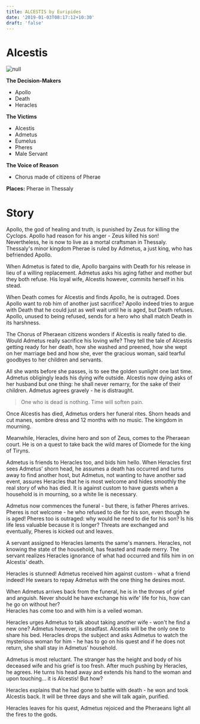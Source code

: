 ```yaml
---
title: ALCESTIS by Euripides
date: '2019-01-03T08:17:12+10:30'
draft: 'false'
---
```

# Alcestis

![null](/images/uploads/221.jpg)

**The Decision-Makers**

* Apollo
* Death
* Heracles

**The Victims**

* Alcestis
* Admetus
* Eumelus
* Pheres
* Male Servant

**The Voice of Reason**

* Chorus made of citizens of Pherae

**Places:** Pherae in Thessaly

# Story

Apollo, the god of healing and truth, is punished by Zeus for killing the Cyclops. Apollo had reason for his anger - Zeus killed his son! Nevertheless, he is now to live as a mortal craftsman in Thessaly. Thessaly's minor kingdom Pherae is ruled by Admetus, a just king, who has befriended Apollo.

When Admetus is fated to die, Apollo bargains with Death for his release in lieu of a willing replacement. Admetus asks his aging father and mother but they both refuse. His loyal wife, Alcestis however, commits herself in his stead.

When Death comes for Alcestis and finds Apollo, he is outraged. Does Apollo want to rob him of another just sacrifice? Apollo indeed tries to argue with Death that he could just as well wait until he is aged, but Death refuses. Apollo, unused to being refused, sends for a hero who shall match Death in its harshness.

The Chorus of Pheraean citizens wonders if Alcestis is really fated to die. Would Admetus really sacrifice his loving wife? They tell the tale of Alcestis getting ready for her death, how she washed and preened, how she wept on her marriage bed and how she, ever the gracious woman, said tearful goodbyes to her children and servants.

All she wants before she passes, is to see the golden sunlight one last time. Admetus obligingly leads his dying wife outside. Alcestis now dying asks of her husband but one thing: he shall never remarry, for the sake of their children. Admetus agrees gravely - he is distraught.

> One who is dead is nothing. Time will soften pain.

Once Alcestis has died, Admetus orders her funeral rites. Shorn heads and cut manes, sombre dress and 12 months with no music. The kingdom in mourning.

Meanwhile, Heracles, divine hero and son of Zeus, comes to the Pheraean court. He is on a quest to take back the wild mares of Diomede for the king of Tiryns. 

Admetus is friends to Heracles too, and bids him hello. When Heracles first sees Admetus' shorn head, he assumes a death has occurred and turns away to find another host, but Admetus, not wanting to have another sad event, assures Heracles that he is most welcome and hides smoothly the real story of who has died. It is against custom to have guests when a household is in mourning, so a white lie is necessary.

Admetus now commences the funeral - but there, is father Pheres arrives. Pheres is not welcome - he who refused to die for his son, even though he is aged! Pheres too is outraged: why would he need to die for his son? Is his life less valuable because it is longer? Threats are exchanged and eventually, Pheres is kicked out and leaves.

A servant assigned to Heracles laments the same's manners. Heracles, not knowing the state of the household, has feasted and made merry. The servant realizes Heracles ignorance of what had occurred and fills him in on Alcestis' death.

Heracles is stunned! Admetus received him against custom - what a friend indeed! He swears to repay Admetus with the one thing he desires most.

When Admetus arrives back from the funeral, he is in the throws of grief and anguish. Never should he have exchange his wife' life for his, how can he go on without her?\
Heracles has come too and with him is a veiled woman.

Heracles urges Admetus to talk about taking another wife - won't he find a new one? Admetus however, is steadfast. Alcestis will be the only one to share his bed. Heracles drops the subject and asks Admetus to watch the mysterious woman for him - he has to go on his quest and if he does not return, she shall stay in Admetus' household.

Admetus is most reluctant. The stranger has the height and body of his deceased wife and his grief is too fresh. After much pushing by Heracles, he agrees. He turns his head away and extends his hand to the woman and upon touching... it is Alcestis! But how?

Heracles explains that he had gone to battle with death - he won and took Alcestis back. It will be three days and she will talk again, purified.

Heracles leaves for his quest, Admetus rejoiced and the Pheraeans light all the fires to the gods.
